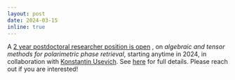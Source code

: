 ```yaml
---
layout: post
date: 2024-03-15
inline: true
---
```

A [2 year postdoctoral researcher position is open](/assets/jobs/postdocOfferAtemporal2024.pdf) , on *algebraic and tensor methods for polarimetric phase retrieval*, starting anytime in 2024, in collaboration with [Konstantin Usevich](http://w3.cran.univ-lorraine.fr/perso/konstantin.usevich/). 
See [here](/assets/jobs/postdocOfferAtemporal2024.pdf) for full details. Please reach out if you are interested!
